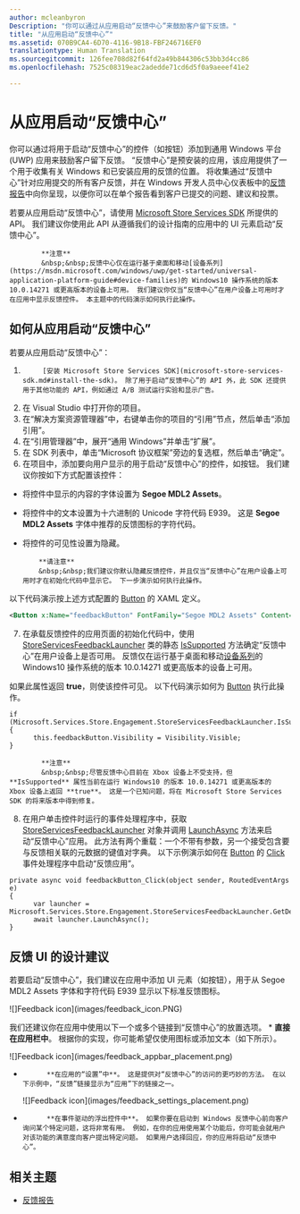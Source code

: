 ```yaml
---
author: mcleanbyron
Description: "你可以通过从应用启动“反馈中心”来鼓励客户留下反馈。"
title: "从应用启动“反馈中心”"
ms.assetid: 070B9CA4-6D70-4116-9B18-FBF246716EF0
translationtype: Human Translation
ms.sourcegitcommit: 126fee708d82f64fd2a49b844306c53bb3d4cc86
ms.openlocfilehash: 7525c08319eac2adedde71cd6d5f0a9aeeef41e2

---
```


# 从应用启动“反馈中心”

你可以通过将用于启动“反馈中心”的控件（如按钮）添加到通用 Windows 平台 (UWP) 应用来鼓励客户留下反馈。 “反馈中心”是预安装的应用，该应用提供了一个用于收集有关 Windows 和已安装应用的反馈的位置。 将收集通过“反馈中心”针对应用提交的所有客户反馈，并在 Windows 开发人员中心仪表板中的[反馈报告](../publish/feedback-report.md)中向你呈现，以便你可以在单个报告看到客户已提交的问题、建议和投票。

若要从应用启动“反馈中心”，请使用 [Microsoft Store Services SDK](http://aka.ms/store-em-sdk) 所提供的 API。 我们建议你使用此 API 从遵循我们的设计指南的应用中的 UI 元素启动“反馈中心”。

>
            **注意**
            &nbsp;&nbsp;反馈中心仅在运行基于桌面和移动[设备系列](https://msdn.microsoft.com/windows/uwp/get-started/universal-application-platform-guide#device-families)的 Windows10 操作系统的版本 10.0.14271 或更高版本的设备上可用。 我们建议你仅当“反馈中心”在用户设备上可用时才在应用中显示反馈控件。 本主题中的代码演示如何执行此操作。

## 如何从应用启动“反馈中心”

若要从应用启动“反馈中心”：

1. 
            [安装 Microsoft Store Services SDK](microsoft-store-services-sdk.md#install-the-sdk)。 除了用于启动“反馈中心”的 API 外，此 SDK 还提供用于其他功能的 API，例如通过 A/B 测试运行实验和显示广告。
2. 在 Visual Studio 中打开你的项目。
3. 在“解决方案资源管理器”中，右键单击你的项目的“引用”节点，然后单击“添加引用”。
4. 在“引用管理器”中，展开“通用 Windows”并单击“扩展”。
5. 在 SDK 列表中，单击“Microsoft 协议框架”旁边的复选框，然后单击“确定”。
6. 在项目中，添加要向用户显示的用于启动“反馈中心”的控件，如按钮。 我们建议你按如下方式配置该控件：
  * 将控件中显示的内容的字体设置为 **Segoe MDL2 Assets**。
  * 将控件中的文本设置为十六进制的 Unicode 字符代码 E939。 这是 **Segoe MDL2 Assets** 字体中推荐的反馈图标的字符代码。
  * 将控件的可见性设置为隐藏。

    > 
            **请注意**
            &nbsp;&nbsp;我们建议你默认隐藏反馈控件，并且仅当“反馈中心”在用户设备上可用时才在初始化代码中显示它。 下一步演示如何执行此操作。

  以下代码演示按上述方式配置的 [Button](https://msdn.microsoft.com/library/windows/apps/windows.ui.xaml.controls.button.aspx) 的 XAML 定义。

  ```xml
  <Button x:Name="feedbackButton" FontFamily="Segoe MDL2 Assets" Content="&#xE939;" HorizontalAlignment="Left" Margin="138,352,0,0" VerticalAlignment="Top" Visibility="Collapsed"  Click="feedbackButton_Click"/>
  ```
7. 在承载反馈控件的应用页面的初始化代码中，使用 [StoreServicesFeedbackLauncher](https://msdn.microsoft.com/library/windows/apps/microsoft.services.store.engagement.storeservicesfeedbacklauncher.aspx) 类的静态 [IsSupported](https://msdn.microsoft.com/library/windows/apps/microsoft.services.store.engagement.storeservicesfeedbacklauncher.issupported.aspx) 方法确定“反馈中心”在用户设备上是否可用。 反馈仅在运行基于桌面和移动[设备系列](https://msdn.microsoft.com/windows/uwp/get-started/universal-application-platform-guide#device-families)的 Windows10 操作系统的版本 10.0.14271 或更高版本的设备上可用。

  如果此属性返回 **true**，则使该控件可见。 以下代码演示如何为 [Button](https://msdn.microsoft.com/library/windows/apps/windows.ui.xaml.controls.button.aspx) 执行此操作。

  ```CSharp
  if (Microsoft.Services.Store.Engagement.StoreServicesFeedbackLauncher.IsSupported())
  {
        this.feedbackButton.Visibility = Visibility.Visible;
  }
  ```

  >
            **注意**
            &nbsp;&nbsp;尽管反馈中心目前在 Xbox 设备上不受支持，但 **IsSupported** 属性当前在运行 Windows10 的版本 10.0.14271 或更高版本的 Xbox 设备上返回 **true**。 这是一个已知问题，将在 Microsoft Store Services SDK 的将来版本中得到修复。  

8. 在用户单击控件时运行的事件处理程序中，获取 [StoreServicesFeedbackLauncher](https://msdn.microsoft.com/library/windows/apps/microsoft.services.store.engagement.storeservicesfeedbacklauncher.aspx) 对象并调用 [LaunchAsync](https://msdn.microsoft.com/library/windows/apps/microsoft.services.store.engagement.storeservicesfeedbacklauncher.launchasync.aspx) 方法来启动“反馈中心”应用。 此方法有两个重载：一个不带有参数，另一个接受包含要与反馈相关联的元数据的键值对字典。 以下示例演示如何在 [Button](https://msdn.microsoft.com/library/windows/apps/windows.ui.xaml.controls.button.aspx) 的 [Click](https://msdn.microsoft.com/library/windows/apps/windows.ui.xaml.controls.primitives.buttonbase.click.aspx) 事件处理程序中启动“反馈应用”。

  ```CSharp
  private async void feedbackButton_Click(object sender, RoutedEventArgs e)
  {
        var launcher = Microsoft.Services.Store.Engagement.StoreServicesFeedbackLauncher.GetDefault();
        await launcher.LaunchAsync();
  }
  ```

## 反馈 UI 的设计建议

若要启动“反馈中心”，我们建议在应用中添加 UI 元素（如按钮），用于从 Segoe MDL2 Assets 字体和字符代码 E939 显示以下标准反馈图标。

![]Feedback icon](images/feedback_icon.PNG)

我们还建议你在应用中使用以下一个或多个链接到“反馈中心”的放置选项。
* 
            **直接在应用栏中**。 根据你的实现，你可能希望仅使用图标或添加文本（如下所示）。

  ![]Feedback icon](images/feedback_appbar_placement.png)

* 
            **在应用的“设置”中**。 这是提供对“反馈中心”的访问的更巧妙的方法。 在以下示例中，“反馈”链接显示为“应用”下的链接之一。

  ![]Feedback icon](images/feedback_settings_placement.png)

* 
            **在事件驱动的浮出控件中**。 如果你要在启动到 Windows 反馈中心前向客户询问某个特定问题，这将非常有用。 例如，在你的应用使用某个功能后，你可能会就用户对该功能的满意度向客户提出特定问题。 如果用户选择回应，你的应用将启动“反馈中心”。


## 相关主题

* [反馈报告](../publish/feedback-report.md)



<!--HONumber=Nov16_HO1-->


